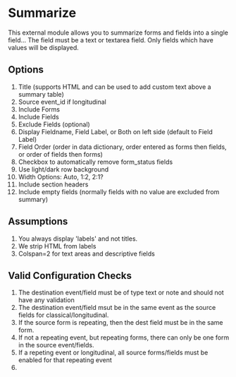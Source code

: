 # Summarize

This external module allows you to summarize forms and fields into a single field...
The field must be a text or textarea field.  Only fields which have values will be displayed.


## Options

1. Title (supports HTML and can be used to add custom text above a summary table)
1. Source event_id if longitudinal
1. Include Forms
1. Include Fields
1. Exclude Fields (optional)
1. Display Fieldname, Field Label, or Both on left side (default to Field Label)
1. Field Order (order in data dictionary, order entered as forms then fields,  or order of fields then forms)
1. Checkbox to automatically remove form_status fields
1. Use light/dark row background
1. Width Options: Auto, 1:2, 2:1?
1. Include section headers
1. Include empty fields (normally fields with no value are excluded from summary)

## Assumptions
1. You always display 'labels' and not titles.
1. We strip HTML from labels
1. Colspan=2 for text areas and descriptive fields

## Valid Configuration Checks

1. The destination event/field must be of type text or note and should not have any validation
1. The destination event/field msut be in the same event as the source fields for classical/longitudinal.  
1. If the source form is repeating, then the dest field must be in the same form.
1. If not a repeating event, but repeating forms, there can only be one form in the source event/fields.
1. If a repeting event or longitudinal, all source forms/fields must be enabled for that repeating event
1. 
